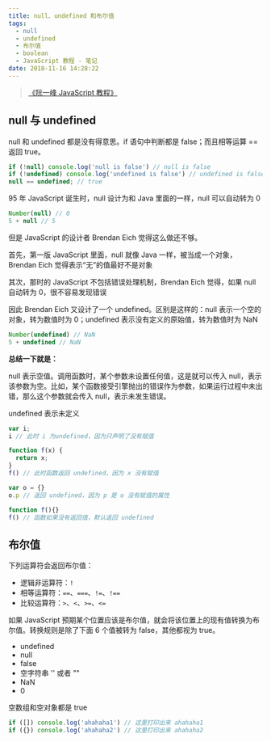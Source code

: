```yaml
---
title: null、undefined 和布尔值
tags:
  - null
  - undefined
  - 布尔值
  - boolean
  - JavaScript 教程 - 笔记
date: 2018-11-16 14:28:22
---
```


> [《阮一峰 JavaScript 教程》](https://wangdoc.com/javascript/)

## null 与 undefined

null 和 undefined 都是没有得意思。if 语句中判断都是 false；而且相等运算 == 返回 true。

```js
if (!null) console.log('null is false') // null is false
if (!undefined) console.log('undefined is false') // undefined is false
null == undefined; // true
```

95 年 JavaScript 诞生时，null 设计为和 Java 里面的一样，null 可以自动转为 0

```js
Number(null) // 0
5 + null // 5
```

但是 JavaScript 的设计者 Brendan Eich 觉得这么做还不够。

首先，第一版 JavaScript 里面，null 就像 Java 一样，被当成一个对象，Brendan Eich 觉得表示“无”的值最好不是对象

其次，那时的 JavaScript 不包括错误处理机制，Brendan Eich 觉得，如果 null 自动转为 0，很不容易发现错误

因此 Brendan Eich 又设计了一个 undefined。区别是这样的：null 表示一个空的对象，转为数值时为 0；undefined 表示没有定义的原始值，转为数值时为 NaN

```js
Number(undefined) // NaN
5 + undefined // NaN
```

**总结一下就是：**

null 表示空值。调用函数时，某个参数未设置任何值，这是就可以传入 null，表示该参数为空。比如，某个函数接受引擎抛出的错误作为参数，如果运行过程中未出错，那么这个参数就会传入 null，表示未发生错误。

undefined 表示未定义

```js
var i;
i // 此时 i 为undefined，因为只声明了没有赋值

function f(x) {
  return x;
}
f() // 此时函数返回 undefined，因为 x 没有赋值

var o = {}
o.p // 返回 undefined，因为 p 是 o 没有赋值的属性

function f(){}
f() // 函数如果没有返回值，默认返回 undefined
```

## 布尔值

下列运算符会返回布尔值：

- 逻辑非运算符：`!`
- 相等运算符：`==`、`===`、`!=`、`!==`
- 比较运算符：`>`、`<`、`>=`、`<=`

如果 JavaScript 预期某个位置应该是布尔值，就会将该位置上的现有值转换为布尔值。转换规则是除了下面 6 个值被转为 false，其他都视为 true。

- undefined
- null
- false
- 空字符串 '' 或者 ""
- NaN
- 0

空数组和空对象都是 true

```js
if ([]) console.log('ahahaha1') // 这里打印出来 ahahaha1
if ({}) console.log('ahahaha2') // 这里打印出来 ahahaha2
```

